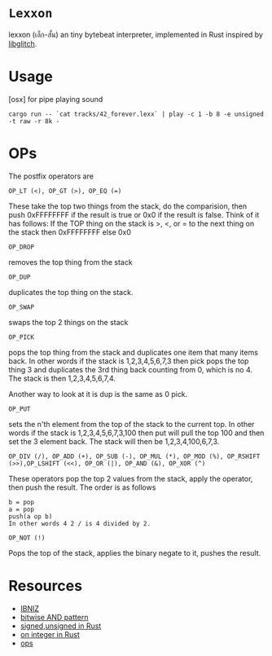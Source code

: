 # `Lexxon`

lexxon (เล็ก-สั้น) an tiny bytebeat interpreter,  implemented in Rust inspired by [libglitch](https://github.com/erlehmann/libglitch). 


# Usage 
[osx] for pipe playing sound 
```
cargo run -- `cat tracks/42_forever.lexx` | play -c 1 -b 8 -e unsigned -t raw -r 8k -
```

# OPs
The postfix operators are

`OP_LT (<), OP_GT (>), OP_EQ (=)`

These take the top two things from the stack, do the comparision, then push 0xFFFFFFFF if the result is true or 0x0 if the result is false. Think of it has follows: If the TOP thing on the stack is >, <, or = to the next thing on the stack then 0xFFFFFFFF else 0x0

`OP_DROP`

removes the top thing from the stack

`OP_DUP`

duplicates the top thing on the stack.

`OP_SWAP`

swaps the top 2 things on the stack

`OP_PICK`

pops the top thing from the stack and duplicates one item that many items back. In other words if the stack is 1,2,3,4,5,6,7,3 then pick pops the top thing 3 and duplicates the 3rd thing back counting from 0, which is no 4. The stack is then 1,2,3,4,5,6,7,4.

Another way to look at it is dup is the same as 0 pick.

`OP_PUT`

sets the n'th element from the top of the stack to the current top. In other words if the stack is 1,2,3,4,5,6,7,3,100 then put will pull the top 100 and then set the 3 element back. The stack will then be 1,2,3,4,100,6,7,3.

`OP_DIV (/), OP_ADD (+), OP_SUB (-), OP_MUL (*), OP_MOD (%), OP_RSHIFT (>>),OP_LSHIFT (<<), OP_OR (|), OP_AND (&), OP_XOR (^)`

These operators pop the top 2 values from the stack, apply the operator, then push the result. The order is as follows

```
b = pop
a = pop
push(a op b)
In other words 4 2 / is 4 divided by 2.
```
`OP_NOT (!)`

Pops the top of the stack, applies the binary negate to it, pushes the result.

# Resources
- [IBNIZ](http://viznut.fi/texts-en/ibniz.html)
- [bitwise AND pattern](https://medium.com/biffures/part-2-the-beauty-of-bitwise-and-or-cdf1d8d87891#.oltigrnle)
- [signed,unsigned in Rust](https://towardsdatascience.com/unsinged-signed-integers-and-casting-in-rust-9a847bfc398f)
- [on integer in Rust](https://medium.com/@marcinbaraniecki/on-integer-types-in-rust-b3dc1b0a23d3)
- [ops](https://github1s.com/greggman/html5bytebeat)

